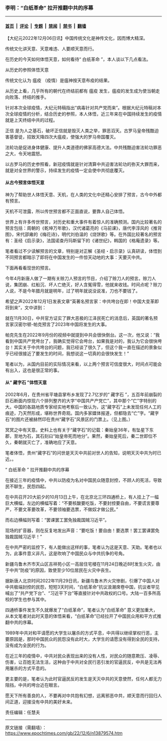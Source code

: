 ### 李明：“白纸革命” 拉开推翻中共的序幕

---

#### [首页](../../../..?n13879574) &nbsp;|&nbsp; [评论](../../../../../epoch-comment?n13879574) &nbsp;|&nbsp; [专题](../../../../../epoch-special?n13879574) &nbsp;|&nbsp; [禁闻](../../../../../epoch-news?n13879574) &nbsp;|&nbsp; [禁书](../../../../../books?n13879574) &nbsp;|&nbsp; [翻墙](https://github.com/gfw-breaker/nogfw/blob/master/README.md?n13879574)


<div class="post_content" id="artbody" itemprop="articleBody">
 <!-- article content begin -->
 <p>
  【大纪元2022年12月06日讯】中国传统文化是神传文化，因而博大精深。
 </p>
 <p>
  传统文化讲天意、天意难违、人要顺天意而行。
 </p>
 <p>
  在历史的今天如何体悟天意，如何看待“
  <ok href="https://www.epochtimes.com/gb/tag/%E7%99%BD%E7%BA%B8%E9%9D%A9%E5%91%BD.html">
   白纸革命
  </ok>
  ”，本人谈以下几点看法。
 </p>
 <p>
  从历史的参照体悟天意
 </p>
 <p>
  传统文化认为
  <ok href="https://www.epochtimes.com/gb/tag/%E7%98%9F%E7%96%AB.html">
   瘟疫
  </ok>
  （疫情）是瘟神按天意布疫的结果。
 </p>
 <p>
  从历史上看，几乎所有的朝代在终结前都有
  <ok href="https://www.epochtimes.com/gb/tag/%E7%98%9F%E7%96%AB.html">
   瘟疫
  </ok>
  发生，瘟疫的发生成为使当朝走向败落、终结的推手。
 </p>
 <p>
  针对本次全球疫情，大纪元特稿指出“病毒针对共产党而来”。根据大纪元特稿对本次全球疫情的分析，结合历史的参照，本人体悟，近三年来在中国持续发生的疫情就是上天终结中共的过程。
 </p>
 <p>
  <ok href="https://www.epochtimes.com/gb/tag/%E6%AD%A3%E4%BF%A1.html">
   正信
  </ok>
  是为人之基石，破坏正信就是毁灭人类之举，罪恶滔天。古罗马皇帝残酷迫害基督徒，招致天降四次大瘟疫，使强大的罗马帝国覆灭。
 </p>
 <p>
  法轮功是促进身体健康、提升人类道德的佛家高德大法。中共残酷迫害法轮功罪恶之大，令天地震怒。
 </p>
 <p>
  以古罗马的历史参照看，新冠疫情就是针对清算中共迫害法轮功的弥天大罪而来，就是对全世界的警示，持续发生的疫情一定会使中共彻底覆灭。
 </p>
 <h4>
  从古今预言体悟天意
 </h4>
 <p>
  神为了帮助世人体悟天意、天机，在人类的文化中还精心安排了预言，古今中外都有预言。
 </p>
 <p>
  天机不可泄露，所以传世预言都不正面直说，要靠人自己体悟。
 </p>
 <p>
  世界上有许多传世预言，对历史和重大事件有着惊人的准确预测。国内比较著名的预言包括：周朝的《乾坤万年歌》，汉代诸葛亮的《马前课》，唐代李淳风的《推背图》，宋代邵雍的《梅花诗》，明代刘伯温的《烧饼歌》等。在外国比较著名的预言有：圣经《启示录》，法国诺查丹玛斯留下的《诸世纪》，韩国的《格庵遗录》等。
 </p>
 <p>
  笔者看过不少读解预言的文章，特别是对正解《圣经・启示录》认真研读，体悟到不同预言都暗示了即将在中国发生的一件惊天动地的大事：天要灭中共。
 </p>
 <p>
  下面再看看现世的预言。
 </p>
 <p>
  今年4月新唐人做了一期有关赊刀人预言的节目，介绍了赊刀人的预言。赊刀人说，集团崩、红船沉、坏人亡绝灭，好人含冤得雪，他就来收钱。时间点呢？赊刀人说，不是今年腊月就是明年，过了明年就说没说准，刀也不要钱了。
 </p>
 <p>
  希望之声2022年12月1日发表文章“英著名预言家：中共垮台在即！中国大变革即将到来”，文中讲到：
 </p>
 <p>
  就在11月30日，中共官方证实了罪大恶极的江泽民死亡的消息后，英国的著名预言家汉密尔顿-帕克预言了2023年中国将发生的大事。
 </p>
 <p>
  帕克先生在2022年9月份的视频中就提到中共会很快倒台。这一次，他又说：“我看到中国共产党垮台了，我确实觉得它会垮台，如果我是对的，我认为它会很快垮台！其实关于中共垮台的问题，我已经谈了很久了，但这个我一直在描述的景象似乎已经很接近了要发生的时间，我想说这一切真的会很快发生！”
 </p>
 <p>
  笔者以为，从国内目前的实际情况来看，以上两个预言可信度很大，时间点可能会有出入，这也是很正常的事。
 </p>
 <h4>
  从“
  <ok href="https://www.epochtimes.com/gb/tag/%E8%97%8F%E5%AD%97%E7%9F%B3.html">
   藏字石
  </ok>
  ”体悟天意
 </h4>
 <p>
  2002年6月，在贵州省平塘县掌布乡发现了2.7亿岁的“
  <ok href="https://www.epochtimes.com/gb/tag/%E8%97%8F%E5%AD%97%E7%9F%B3.html">
   藏字石
  </ok>
  ”，五百年前崩裂的巨石断面内惊现六个排列整齐的大字“中国共产产党亡”，其中那个“亡”字特别的大。中国的各路地质专家经实地考察后一致认为，这“藏字石”上未发现任何人工的痕迹，乃天然形成，堪称世界奇观。国内多家媒体报道，但都隐去“亡”字。“藏字石”的图片还被赫然印在贵州“藏字石”风景区的门票上。（见上图。）
 </p>
 <p>
  冥冥之中有天意。史料上也有关于“藏字石”的记载：秦始皇36年，有坠星下东郡，至地为石，其石刻曰“始皇帝死而地分”。果然，秦始皇死后，秦二世即位不久，秦朝就灭亡了，准确地应了天意。
 </p>
 <p>
  笔者体悟，贵州“藏字石”的问世是天灭中共前对世人的告知，说明天灭中共为时已近。。
 </p>
 <p>
  “
  <ok href="https://www.epochtimes.com/gb/tag/%E7%99%BD%E7%BA%B8%E9%9D%A9%E5%91%BD.html">
   白纸革命
  </ok>
  ” 拉开推翻中共的序幕
 </p>
 <p>
  在接近三年的疫情中，中共以防疫为名对中国民众随意封控，不顾人的死活，导致民不聊生，民怨四起。
 </p>
 <p>
  在中共召开20大前夕的10月13日上午，在北京北三环四通桥上，有人挂上了一幅巨大横幅，左边的横幅写着：“不要核酸要吃饭，不要封控要自由，不要谎言要尊严，不要文革要改革，不要领袖要选票，不做奴才做公民。”
 </p>
 <p>
  而右边横幅则写着：“罢课罢工罢免独裁国贼习近平”。
 </p>
 <p>
  现场的扩音器，则在反复地发出声音：“要吃饭！要自由！要选票！罢工罢课罢免独裁国贼习近平！”
 </p>
 <p>
  在中共严密的监控下，有人能做出这样的事，笔者认为这是天意、天助。笔者也以为，此事件意义非凡，这是吹响了中国民众与中共抗争的号角。
 </p>
 <p>
  新疆乌鲁木齐市天山区吉祥苑小区一高层住宅楼在11月24日晚近8时发生火灾，由于中共“防疫”的原因，致使至少10位居民在火灾中丧生。
 </p>
 <p>
  据新唐人北京时间2022年11月29日讯，新疆乌鲁木齐火灾惨剧，引爆了中国人对中共极端封控的民怨，短短3天时间，“白纸革命”抗议浪潮席卷中国，抗议者罕见喊出了“共产党下台”、“习近平下台”等直接针对中共政权的口号。大陆一百多所高校的学生也参与其中。
 </p>
 <p>
  四通桥事件发生不久就爆发了“白纸革命”，笔者认为“白纸革命” 意义更加重大，从本文笔者对此时天意的体悟来看，“白纸革命”已经拉开了中国民众用和平方式推翻中共的序幕。
 </p>
 <p>
  1989年中共对和平请愿的大学生以屠杀的方式平息，中共得以继续掌权行恶，主要原因是，那时中国民众的民怨没有此时大，大学生的请愿没有得到全民的支持，没有成为全民的行为。
 </p>
 <p>
  在近三年的疫情中，中共对民众表现出来的没有人性，对民众的随意欺压、凌辱、伤害，让百姓无法生活，这种由于中共对全民行恶引发的官逼民反，中共是无法再用屠杀的方式平息的。
 </p>
 <p>
  更主要的是，笔者认为此时官逼民反的发生是天灭中共的天意使然，任何人都无力阻挡，中共的垮台近在眼言。
 </p>
 <p>
  愿天下所有善良的人，不要再对中共抱有幻想，远离邪恶中共，顺天意而行回归人间正道，迎接没有中共的美好未来。
 </p>
 <p>
  责任编辑：任慧夫
 </p>
 <!-- article content end -->
 <div id="below_article_ad">
 </div>
</div>


---

原文链接（需翻墙）：https://www.epochtimes.com/gb/22/12/6/n13879574.htm